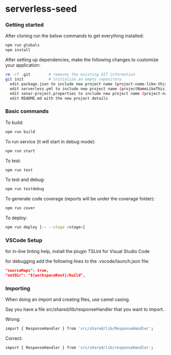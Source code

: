 # serverless-seed

### Getting started

After cloning run the below commands to get everything installed:

```sh
npm run globals
npm install
```

After setting up dependencies, make the following changes to customize your application:
```sh
rm -rf .git        # removes the existing GIT information
git init           # initialize an empty repository
  edit package.json to include new project name (project-name-like-this)
  edit serverless.yml to include new project name (projectNameLikeThis)
  edit sonar-project.properties to include new project name (project-name-like-this)
  edit README.md with the new project details
```

### Basic commands

To build:

```sh
npm run build
```

To run service (it will start in debug mode):

```sh
npm run start
```

To test:

```sh
npm run test
```

To test and debug:

```sh
npm run testdebug
```

To generate code coverage (reports will be under the coverage folder):

```sh
npm run cover
```

To deploy:

```sh
npm run deploy [-- --stage <stage>]
```

### VSCode Setup

for in-line linting help, install the plugin TSLint for Visual Studio Code

for debugging add the following lines to the .vscode/launch.json file:

```json
"sourceMaps": true,
"outDir": "${workspaceRoot}/build",
```

### Importing

When doing an import and creating files, use camel casing.

Say you have a file src/shared/lib/responseHandler that you want to import.

Wrong:

```sh
import { ResponseHandler } from 'src/shared/lib/ResponseHandler';
```

Correct:

```sh
import { ResponseHandler } from 'src/shared/lib/responseHandler';
```





